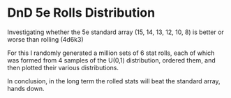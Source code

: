 # DnD 5e Rolls Distribution
Investigating whether the 5e standard array (15, 14, 13, 12, 10, 8) is better or worse than rolling (4d6k3)

For this I randomly generated a million sets of 6 stat rolls, each of which was formed from 4 samples of the U(0,1) distribution, ordered them, and then plotted their various distributions.

In conclusion, in the long term the rolled stats will beat the standard array, hands down.
